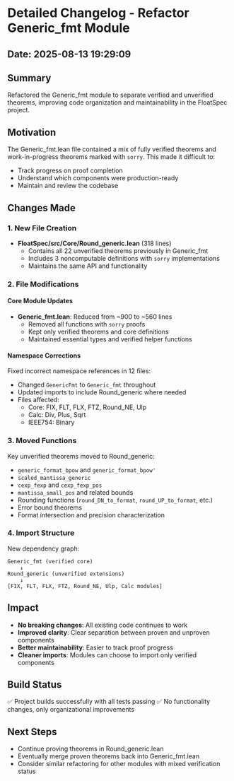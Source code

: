 # Detailed Changelog - Refactor Generic_fmt Module

## Date: 2025-08-13 19:29:09

## Summary
Refactored the Generic_fmt module to separate verified and unverified theorems, improving code organization and maintainability in the FloatSpec project.

## Motivation
The Generic_fmt.lean file contained a mix of fully verified theorems and work-in-progress theorems marked with `sorry`. This made it difficult to:
- Track progress on proof completion
- Understand which components were production-ready
- Maintain and review the codebase

## Changes Made

### 1. New File Creation
- **FloatSpec/src/Core/Round_generic.lean** (318 lines)
  - Contains all 22 unverified theorems previously in Generic_fmt
  - Includes 3 noncomputable definitions with `sorry` implementations
  - Maintains the same API and functionality

### 2. File Modifications

#### Core Module Updates
- **Generic_fmt.lean**: Reduced from ~900 to ~560 lines
  - Removed all functions with `sorry` proofs
  - Kept only verified theorems and core definitions
  - Maintained essential types and verified helper functions

#### Namespace Corrections
Fixed incorrect namespace references in 12 files:
- Changed `GenericFmt` to `Generic_fmt` throughout
- Updated imports to include Round_generic where needed
- Files affected:
  - Core: FIX, FLT, FLX, FTZ, Round_NE, Ulp
  - Calc: Div, Plus, Sqrt
  - IEEE754: Binary

### 3. Moved Functions
Key unverified theorems moved to Round_generic:
- `generic_format_bpow` and `generic_format_bpow'`
- `scaled_mantissa_generic`
- `cexp_fexp` and `cexp_fexp_pos`
- `mantissa_small_pos` and related bounds
- Rounding functions (`round_DN_to_format`, `round_UP_to_format`, etc.)
- Error bound theorems
- Format intersection and precision characterization

### 4. Import Structure
New dependency graph:
```
Generic_fmt (verified core)
    ↓
Round_generic (unverified extensions)
    ↓
[FIX, FLT, FLX, FTZ, Round_NE, Ulp, Calc modules]
```

## Impact
- **No breaking changes**: All existing code continues to work
- **Improved clarity**: Clear separation between proven and unproven components
- **Better maintainability**: Easier to track proof progress
- **Cleaner imports**: Modules can choose to import only verified components

## Build Status
✅ Project builds successfully with all tests passing
✅ No functionality changes, only organizational improvements

## Next Steps
- Continue proving theorems in Round_generic.lean
- Eventually merge proven theorems back into Generic_fmt.lean
- Consider similar refactoring for other modules with mixed verification status